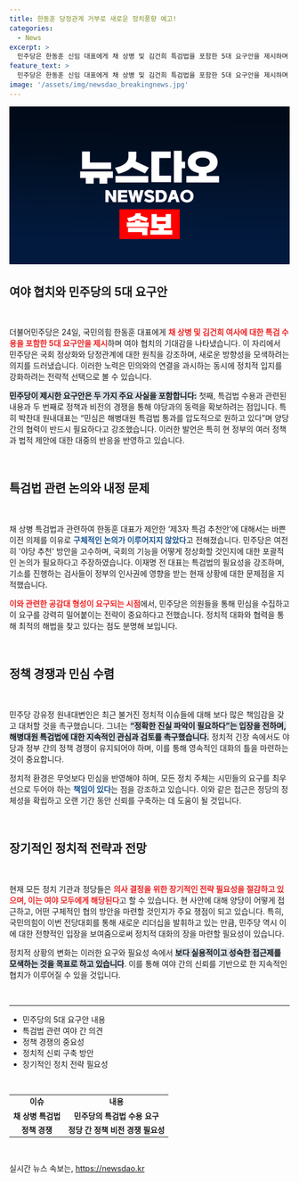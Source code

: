 ```yaml
---
title: 한동훈 당정관계 거부로 새로운 정치풍향 예고!
categories:
  - News
excerpt: >
  민주당은 한동훈 신임 대표에게 채 상병 및 김건희 특검법을 포함한 5대 요구안을 제시하며 국회 정상화를 요청했다. 여야 협치의 새로운 전환점이 될지 주목된다.
feature_text: >
  민주당은 한동훈 신임 대표에게 채 상병 및 김건희 특검법을 포함한 5대 요구안을 제시하며 국회 정상화를 요청했다. 여야 협치의 새로운 전환점이 될지 주목된다.
image: '/assets/img/newsdao_breakingnews.jpg'
---
```


<p><img src="/assets/img/newsdao_breakingnews.jpg" alt="bookingtag 속보" /></p>

<h2 data-ke-size="size26">여야 협치와 민주당의 5대 요구안</h2>

<p data-ke-size="size16">&nbsp;</p>

<p>더불어민주당은 24일, 국민의힘 한동훈 대표에게 <b><span style="color: #ee2323;">채 상병 및 김건희 여사에 대한 특검 수용을 포함한 5대 요구안을 제시</span></b>하며 여야 협치의 기대감을 나타냈습니다. 이 자리에서 민주당은 국회 정상화와 당정관계에 대한 원칙을 강조하며, 새로운 방향성을 모색하려는 의지를 드러냈습니다. 이러한 노력은 민의와의 연결을 과시하는 동시에 정치적 입지를 강화하려는 전략적 선택으로 볼 수 있습니다. </p>

<p><b><span style="background-color: #21538527;">민주당이 제시한 요구안은 두 가지 주요 사실을 포함합니다:</span></b> 첫째, 특검법 수용과 관련된 내용과 두 번째로 정책과 비전의 경쟁을 통해 야당과의 동력을 확보하려는 점입니다. 특히 박찬대 원내대표는 “민심은 해병대원 특검법 통과를 압도적으로 원하고 있다”며 양당 간의 협력이 반드시 필요하다고 강조했습니다. 이러한 발언은 특히 현 정부의 여러 정책과 법적 제안에 대한 대중의 반응을 반영하고 있습니다.</p>

<p data-ke-size="size16">&nbsp;</p>

<h2 data-ke-size="size26">특검법 관련 논의와 내정 문제</h2>

<p data-ke-size="size16">&nbsp;</p>

<p>채 상병 특검법과 관련하여 한동훈 대표가 제안한 ‘제3자 특검 추천안’에 대해서는 바쁜 이전 의제를 이유로 <b><span style="color: #1a5490;">구체적인 논의가 이루어지지 않았다</span></b>고 전해졌습니다. 민주당은 여전히 '야당 추천' 방안을 고수하며, 국회의 기능을 어떻게 정상화할 것인지에 대한 포괄적인 논의가 필요하다고 주장하였습니다. 이재명 전 대표는 특검법의 필요성을 강조하며, 기소를 진행하는 검사들이 정부의 인사권에 영향을 받는 현재 상황에 대한 문제점을 지적했습니다.</p>

<p><b><span style="color: #ee2323;">이와 관련한 공감대 형성이 요구되는 시점</span></b>에서, 민주당은 의원들을 통해 민심을 수집하고 이 요구를 강력히 밀어붙이는 전략이 중요하다고 전했습니다. 정치적 대화와 협력을 통해 최적의 해법을 찾고 있다는 점도 분명해 보입니다.</p>

<p data-ke-size="size16">&nbsp;</p>

<h2 data-ke-size="size26">정책 경쟁과 민심 수렴</h2>

<p data-ke-size="size16">&nbsp;</p>

<p>민주당 강유정 원내대변인은 최근 불거진 정치적 이슈들에 대해 보다 많은 책임감을 갖고 대처할 것을 촉구했습니다. 그녀는 <b><span style="background-color: #21538527;">“정확한 진실 파악이 필요하다”는 입장을 전하며, 해병대원 특검법에 대한 지속적인 관심과 검토를 촉구했습니다.</span></b> 정치적 긴장 속에서도 야당과 정부 간의 정책 경쟁이 유지되어야 하며, 이를 통해 영속적인 대화의 틀을 마련하는 것이 중요합니다.</p>

<p>정치적 환경은 무엇보다 민심을 반영해야 하며, 모든 정치 주체는 시민들의 요구를 최우선으로 두어야 하는 <b><span style="color: #1a5490;">책임이 있다</span></b>는 점을 강조하고 있습니다. 이와 같은 접근은 정당의 정체성을 확립하고 오랜 기간 동안 신뢰를 구축하는 데 도움이 될 것입니다.</p>

<p data-ke-size="size16">&nbsp;</p>

<h2 data-ke-size="size26">장기적인 정치적 전략과 전망</h2>

<p data-ke-size="size16">&nbsp;</p>

<p>현재 모든 정치 기관과 정당들은 <b><span style="color: #ee2323;">의사 결정을 위한 장기적인 전략 필요성을 절감하고 있으며, 이는 여야 모두에게 해당된다</span></b>고 할 수 있습니다. 현 사안에 대해 양당이 어떻게 접근하고, 어떤 구체적인 협의 방안을 마련할 것인지가 주요 쟁점이 되고 있습니다. 특히, 국민의힘이 이번 전당대회를 통해 새로운 리더십을 발휘하고 있는 만큼, 민주당 역시 이에 대한 전향적인 입장을 보여줌으로써 정치적 대화의 장을 마련할 필요성이 있습니다.</p>

<p>정치적 상황의 변화는 이러한 요구와 필요성 속에서 <b><span style="background-color: #21538527;">보다 실용적이고 성숙한 접근제를 모색하는 것을 목표로 하고 있습니다</span></b>. 이를 통해 여야 간의 신뢰를 기반으로 한 지속적인 협치가 이루어질 수 있을 것입니다.</p>

<p data-ke-size="size16">&nbsp;</p>

<hr>

<ul>
  <li>민주당의 5대 요구안 내용</li>
  <li>특검법 관련 여야 간 의견</li>
  <li>정책 경쟁의 중요성</li>
  <li>정치적 신뢰 구축 방안</li>
  <li>장기적인 정치 전략 필요성</li>
</ul>

<p data-ke-size="size16">&nbsp;</p>

<table>
  <tr>
    <td style="text-align: center; height: 17px;"><b>이슈</b></td>
    <td style="text-align: center; height: 17px;"><b>내용</b></td>
  </tr>
  <tr>
    <td style="text-align: center; height: 17px;"><b>채 상병 특검법</b></td>
    <td style="text-align: center; height: 17px;"><b>민주당의 특검법 수용 요구</b></td>
  </tr>
  <tr>
    <td style="text-align: center; height: 17px;"><b>정책 경쟁</b></td>
    <td style="text-align: center; height: 17px;"><b>정당 간 정책 비전 경쟁 필요성</b></td>
  </tr>
</table>

<p data-ke-size="size16">&nbsp;</p>
실시간 뉴스 속보는, <a href="https://newsdao.kr" rel="dofollow">https://newsdao.kr</a>


